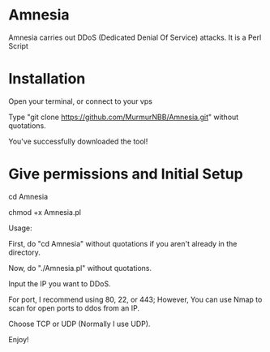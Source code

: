 # Amnesia
Amnesia carries out DDoS (Dedicated Denial Of Service) attacks. It is a Perl Script

# Installation

Open your terminal, or connect to your vps

Type "git clone https://github.com/MurmurNBB/Amnesia.git" without quotations.

You've successfully downloaded the tool!

# Give permissions and Initial Setup

cd Amnesia

chmod +x Amnesia.pl

Usage:

First, do "cd Amnesia" without quotations if you aren't already in the directory.

Now, do "./Amnesia.pl" without quotations.

Input the IP you want to DDoS.

For port, I recommend using 80, 22, or 443; However, You can use Nmap to scan for open ports to ddos from an IP.

Choose TCP or UDP (Normally I use UDP).

Enjoy!
